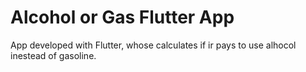 # Alcohol or Gas Flutter App
 
App developed with Flutter, whose calculates if ir pays to use alhocol inestead of gasoline.
